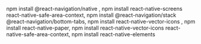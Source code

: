 npm install @react-navigation/native ,
npm install react-native-screens react-native-safe-area-context,
npm install @react-navigation/stack @react-navigation/bottom-tabs,
npm install react-native-vector-icons ,
npm install react-native-paper,
npm install react-native-vector-icons react-native-safe-area-context,
npm install react-native-elements
